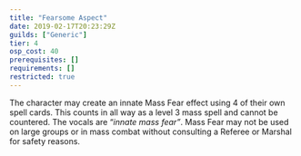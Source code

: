 ```yaml
---
title: "Fearsome Aspect"
date: 2019-02-17T20:23:29Z
guilds: ["Generic"]
tier: 4
osp_cost: 40
prerequisites: []
requirements: []
restricted: true
---
```

The character may create an innate Mass Fear effect using 4 of their own spell cards. This counts in all way as a level 3 mass spell and cannot be countered. The vocals are “*innate mass fear”*. Mass Fear may not be used on large groups or in mass combat without consulting a Referee or Marshal for safety reasons.